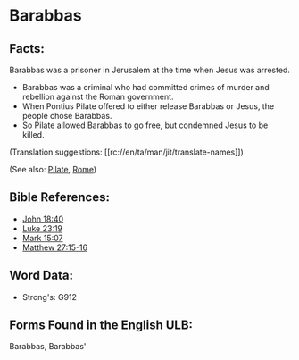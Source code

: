 # Barabbas

## Facts:

Barabbas was a prisoner in Jerusalem at the time when Jesus was arrested.

* Barabbas was a criminal who had committed crimes of murder and rebellion against the Roman government.
* When Pontius Pilate offered to either release Barabbas or Jesus, the people chose Barabbas.
* So Pilate allowed Barabbas to go free, but condemned Jesus to be killed.

(Translation suggestions: [[rc://en/ta/man/jit/translate-names]])

(See also: [Pilate](../names/pilate.md), [Rome](../names/rome.md))

## Bible References:

* [John 18:40](rc://en/tn/help/jhn/18/40)
* [Luke 23:19](rc://en/tn/help/luk/23/19)
* [Mark 15:07](rc://en/tn/help/mrk/15/07)
* [Matthew 27:15-16](rc://en/tn/help/mat/27/15)

## Word Data:

* Strong's: G912

## Forms Found in the English ULB:

Barabbas, Barabbas'


